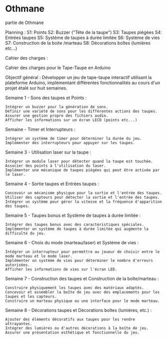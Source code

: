 # Othmane
partie de Othmane

Planning : 
S1: Points
S2: Buzzer ("Tête de la taupe")
S3: Taupes piégées
S4: Entrées taupes
S5: Système de taupes à durée limitée
S6: Système de vies
S7: Construction de la boite /marteau
S8: Décorations boîtes (lumières etc...)




Cahier des charges :

Cahier des charges pour le Tape-Taupe en Arduino

Objectif général :
Développer un jeu de tape-taupe interactif utilisant la plateforme Arduino, implémentant différentes fonctionnalités au cours d'un projet étalé sur huit semaines.

Semaine 1 - Sons des taupes et Points :

    Intégrer un buzzer pour la génération de sons.
    Définir une variété de sons pour les différentes actions des taupes.
    Assurer une gestion propre des fichiers audio.
    Afficher les informations sur un écran LECD (points etc...)


Semaine  - Timer et Interrupteurs :

    Intégrer un système de timer pour déterminer la durée du jeu.
    Implémenter des interrupteurs pour appuyer sur les taupes.

Semaine 3 - Utilisation laser sur la taupe :

    Intégrer un module laser pour détecter quand la taupe est touchée.
    Associer des points à l'utilisation du laser.
    Implémenter une mécanique de taupes piégées qui peut être activée par le laser.

Semaine 4 - Sortie taupes et Entrées taupes :

    Concevoir un mécanisme physique pour la sortie et l'entrée des taupes.
    Utiliser des capteurs pour détecter la sortie et l'entrée des taupes.
    Intégrer un système pour gérer la vitesse et la fréquence d'apparition des taupes.

Semaine 5 - Taupes bonus et Système de taupes à durée limitée :

    Intégrer des taupes bonus avec des caractéristiques spéciales.
    Implémenter un système de taupes à durée limitée qui augmente la difficulté du jeu.

Semaine 6 - Choix du mode (marteau/laser) et Système de vies :

    Intégrer un interrupteur pour permettre au joueur de choisir entre le mode marteau et le mode laser.
    Implémenter un système de vies pour déterminer le nombre d'erreurs autorisées.
    Afficher les informations de vies sur l'écran LED.

Semaine 7 - Construction des taupes et Construction de la boîte/marteau :

    Construire physiquement les taupes avec des matériaux adaptés.
    Concevoir et assembler la boîte de jeu avec des emplacements pour les taupes et les capteurs.
    Construire un marteau physique ou une interface pour le mode marteau.

Semaine 8 - Décorations taupes et Décorations boîtes (lumières, etc.) :

    Ajouter des éléments décoratifs aux taupes pour les rendre attrayantes.
    Intégrer des lumières ou d'autres décorations à la boîte de jeu.
    Assurer une présentation esthétique et fonctionnelle du jeu.

